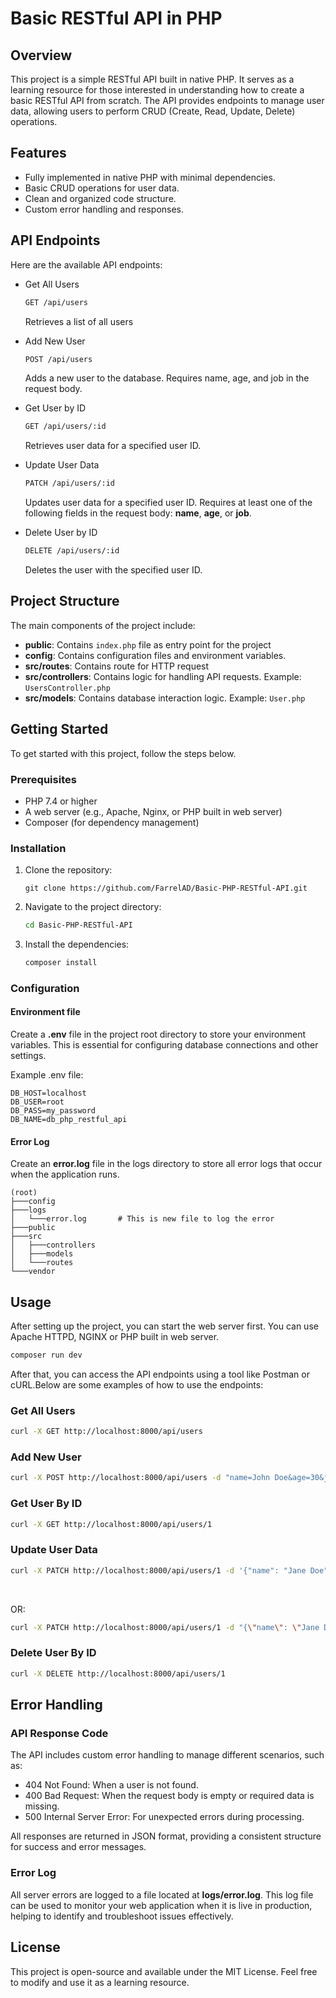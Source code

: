 # Basic RESTful API in PHP

## Overview
This project is a simple RESTful API built in native PHP. It serves as a learning resource for those interested in understanding how to create a basic RESTful API from scratch. The API provides endpoints to manage user data, allowing users to perform CRUD (Create, Read, Update, Delete) operations.

## Features

- Fully implemented in native PHP with minimal dependencies.
- Basic CRUD operations for user data.
- Clean and organized code structure.
- Custom error handling and responses.

## API Endpoints
Here are the available API endpoints:
- Get All Users
    ```bash
    GET /api/users
    ```
    Retrieves a list of all users

- Add New User
    ```bash
    POST /api/users
    ```
    Adds a new user to the database. Requires name, age, and job in the request body.

- Get User by ID
    ```bash
    GET /api/users/:id
    ```
    Retrieves user data for a specified user ID.

- Update User Data
    ```bash
    PATCH /api/users/:id
    ```
    Updates user data for a specified user ID. Requires at least one of the following fields in the request body: **name**, **age**, or **job**.

- Delete User by ID
    ```bash
    DELETE /api/users/:id
    ```
    Deletes the user with the specified user ID.

## Project Structure

The main components of the project include:
- **public**: Contains `index.php` file as entry point for the project
- **config**: Contains configuration files and environment variables.
- **src/routes**: Contains route for HTTP request
- **src/controllers**: Contains logic for handling API requests. Example: `UsersController.php`
- **src/models**: Contains database interaction logic. Example: `User.php`

## Getting Started

To get started with this project, follow the steps below.

### Prerequisites
- PHP 7.4 or higher
- A web server (e.g., Apache, Nginx, or PHP built in web server)
- Composer (for dependency management)

### Installation
1. Clone the repository:
    ```
    git clone https://github.com/FarrelAD/Basic-PHP-RESTful-API.git
    ```
2. Navigate to the project directory:
    ```bash
    cd Basic-PHP-RESTful-API
    ```
3. Install the dependencies:
    ```bash
    composer install
    ```

### Configuration

#### Environment file

Create a **.env** file in the project root directory to store your environment variables. This is essential for configuring database connections and other settings.

Example .env file:
```env
DB_HOST=localhost
DB_USER=root
DB_PASS=my_password
DB_NAME=db_php_restful_api
```

#### Error Log

Create an **error.log** file in the logs directory to store all error logs that occur when the application runs.

```
(root)
├───config
├───logs
│   └───error.log       # This is new file to log the error
├───public
├───src
│   ├───controllers
│   ├───models
│   └───routes
└───vendor
```


## Usage

After setting up the project, you can start the web server first. You can use Apache HTTPD, NGINX or PHP built in web server.

```bash
composer run dev
```

After that, you can access the API endpoints using a tool like Postman or cURL.Below are some examples of how to use the endpoints:

### Get All Users
```bash
curl -X GET http://localhost:8000/api/users
```

### Add New User
```bash
curl -X POST http://localhost:8000/api/users -d "name=John Doe&age=30&job=Developer"
```

### Get User By ID
```bash
curl -X GET http://localhost:8000/api/users/1

```

### Update User Data
```bash
curl -X PATCH http://localhost:8000/api/users/1 -d '{"name": "Jane Doe"}'
```
</br>

OR: </br>
```bash
curl -X PATCH http://localhost:8000/api/users/1 -d "{\"name\": \"Jane Doe\"}"
```

### Delete User By ID
```bash
curl -X DELETE http://localhost:8000/api/users/1
```

## Error Handling

### API Response Code
The API includes custom error handling to manage different scenarios, such as:

- 404 Not Found: When a user is not found.
- 400 Bad Request: When the request body is empty or required data is missing.
- 500 Internal Server Error: For unexpected errors during processing.

All responses are returned in JSON format, providing a consistent structure for success and error messages.

### Error Log
All server errors are logged to a file located at **logs/error.log**. This log file can be used to monitor your web application when it is live in production, helping to identify and troubleshoot issues effectively.


## License
This project is open-source and available under the MIT License. Feel free to modify and use it as a learning resource.